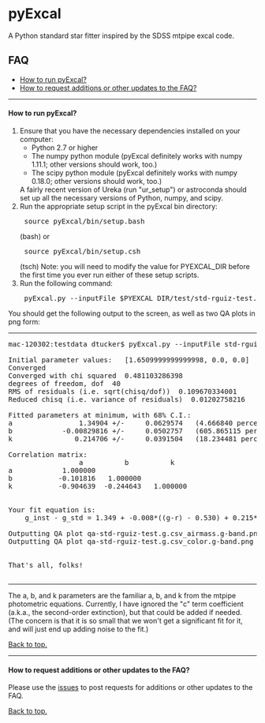 # <a name="top"></a>pyExcal
A Python standard star fitter inspired by the SDSS mtpipe excal code.

## FAQ

* [How to run pyExcal?](#howtorun)
* [How to request additions or other updates to the FAQ?](#moreFAQ)

----------------------------------------------------------------------
#### <a name="howtorun"></a>How to run pyExcal?

<ol>
<li> Ensure that you have the necessary dependencies installed on your computer:
     <ul>
     <li> Python 2.7 or higher
     <li> The numpy python module (pyExcal definitely works with numpy 1.11.1; other versions should work, too.)
     <li> The scipy python module (pyExcal definitely works with numpy 0.18.0; other versions should work, too.)
     </ul>
     A fairly recent version of Ureka (run "ur_setup") or astroconda should set up all the necessary versions 
     of Python, numpy, and scipy.
<li> Run the appropriate setup script in the pyExcal bin directory:
     <pre> source pyExcal/bin/setup.bash</pre> (bash) or <pre> source pyExcal/bin/setup.csh</pre> (tsch)
     <bf> Note:  you will need to modify the value for PYEXCAL_DIR before the first time you ever run either 
     of these setup scripts.</bf>
<li> Run the following command:
     <pre> pyExcal.py --inputFile $PYEXCAL_DIR/test/std-rguiz-test.g.csv --band g</pre>
</ol>
You should get the following output to the screen, as well as two
QA plots in png form:

---------------------------------------------------------------------
<pre>
mac-120302:testdata dtucker$ pyExcal.py --inputFile std-rguiz-test.g.csv --band g

Initial parameter values:   [1.6509999999999998, 0.0, 0.0]
Converged
Converged with chi squared  0.481103286398
degrees of freedom, dof  40
RMS of residuals (i.e. sqrt(chisq/dof))  0.109670334001
Reduced chisq (i.e. variance of residuals)  0.01202758216

Fitted parameters at minimum, with 68% C.I.:
a                1.34904 +/-     0.0629574   (4.666840 percent)
b            -0.00829816 +/-     0.0502757   (605.865115 percent)
k               0.214706 +/-     0.0391504   (18.234481 percent)

Correlation matrix:
                 a          b          k
a            1.000000
b           -0.101816   1.000000
k           -0.904639  -0.244643   1.000000


Your fit equation is:
    g_inst - g_std = 1.349 + -0.008*((g-r) - 0.530) + 0.215*X

Outputting QA plot qa-std-rguiz-test.g.csv_airmass.g-band.png
Outputting QA plot qa-std-rguiz-test.g.csv_color.g-band.png


That's all, folks!

</pre>
---------------------------------------------------------------------

The a, b, and k parameters are the familiar a, b, and k from
the mtpipe photometric equations.  Currently, I have ignored
the "c" term coefficient (a.k.a., the second-order extinction),
but that could be added if needed.  (The concern is that it is
so small that we won't get a significant fit for it, and will
just end up adding noise to the fit.)


[Back to top.](#top)

----------------------------------------------------------------------
#### <a name="moreFAQ"></a>How to request additions or other updates to the FAQ?

Please use the [issues](https://github.com/DouglasLeeTucker/pyExcal/issues) to post requests for additions or other updates 
to the FAQ.


[Back to top.](#top)
